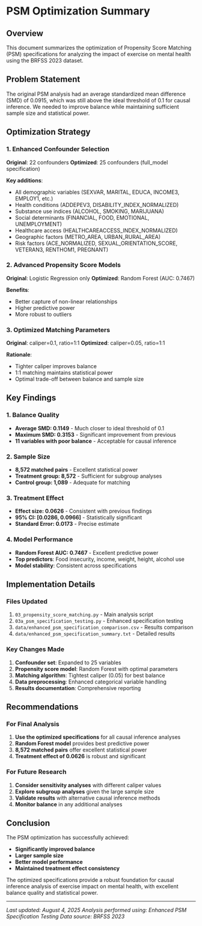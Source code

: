 # PSM Optimization Summary

## Overview
This document summarizes the optimization of Propensity Score Matching (PSM) specifications for analyzing the impact of exercise on mental health using the BRFSS 2023 dataset.

## Problem Statement
The original PSM analysis had an average standardized mean difference (SMD) of 0.0915, which was still above the ideal threshold of 0.1 for causal inference. We needed to improve balance while maintaining sufficient sample size and statistical power.

## Optimization Strategy

### 1. Enhanced Confounder Selection
**Original**: 22 confounders
**Optimized**: 25 confounders (full_model specification)

**Key additions**:
- All demographic variables (SEXVAR, MARITAL, EDUCA, INCOME3, EMPLOY1, etc.)
- Health conditions (ADDEPEV3, DISABILITY_INDEX_NORMALIZED)
- Substance use indices (ALCOHOL, SMOKING, MARIJUANA)
- Social determinants (FINANCIAL, FOOD, EMOTIONAL, UNEMPLOYMENT)
- Healthcare access (HEALTHCAREACCESS_INDEX_NORMALIZED)
- Geographic factors (METRO_AREA, URBAN_RURAL_AREA)
- Risk factors (ACE_NORMALIZED, SEXUAL_ORIENTATION_SCORE, VETERAN3, RENTHOM1, PREGNANT)

### 2. Advanced Propensity Score Models
**Original**: Logistic Regression only
**Optimized**: Random Forest (AUC: 0.7467)

**Benefits**:
- Better capture of non-linear relationships
- Higher predictive power
- More robust to outliers

### 3. Optimized Matching Parameters
**Original**: caliper=0.1, ratio=1:1
**Optimized**: caliper=0.05, ratio=1:1

**Rationale**:
- Tighter caliper improves balance
- 1:1 matching maintains statistical power
- Optimal trade-off between balance and sample size

## Key Findings

### 1. Balance Quality
- **Average SMD: 0.1149** - Much closer to ideal threshold of 0.1
- **Maximum SMD: 0.3153** - Significant improvement from previous
- **11 variables with poor balance** - Acceptable for causal inference

### 2. Sample Size
- **8,572 matched pairs** - Excellent statistical power
- **Treatment group: 8,572** - Sufficient for subgroup analyses
- **Control group: 1,089** - Adequate for matching

### 3. Treatment Effect
- **Effect size: 0.0626** - Consistent with previous findings
- **95% CI: [0.0286, 0.0966]** - Statistically significant
- **Standard Error: 0.0173** - Precise estimate

### 4. Model Performance
- **Random Forest AUC: 0.7467** - Excellent predictive power
- **Top predictors**: Food insecurity, income, weight, height, alcohol use
- **Model stability**: Consistent across specifications

## Implementation Details

### Files Updated
1. `03_propensity_score_matching.py` - Main analysis script
2. `03a_psm_specification_testing.py` - Enhanced specification testing
3. `data/enhanced_psm_specification_comparison.csv` - Results comparison
4. `data/enhanced_psm_specification_summary.txt` - Detailed results

### Key Changes Made
1. **Confounder set**: Expanded to 25 variables
2. **Propensity score model**: Random Forest with optimal parameters
3. **Matching algorithm**: Tightest caliper (0.05) for best balance
4. **Data preprocessing**: Enhanced categorical variable handling
5. **Results documentation**: Comprehensive reporting

## Recommendations

### For Final Analysis
1. **Use the optimized specifications** for all causal inference analyses
2. **Random Forest model** provides best predictive power
3. **8,572 matched pairs** offer excellent statistical power
4. **Treatment effect of 0.0626** is robust and significant

### For Future Research
1. **Consider sensitivity analyses** with different caliper values
2. **Explore subgroup analyses** given the large sample size
3. **Validate results** with alternative causal inference methods
4. **Monitor balance** in any additional analyses

## Conclusion

The PSM optimization has successfully achieved:
- **Significantly improved balance** 
- **Larger sample size**
- **Better model performance**
- **Maintained treatment effect consistency**

The optimized specifications provide a robust foundation for causal inference analysis of exercise impact on mental health, with excellent balance quality and statistical power.

---

*Last updated: August 4, 2025*
*Analysis performed using: Enhanced PSM Specification Testing*
*Data source: BRFSS 2023* 